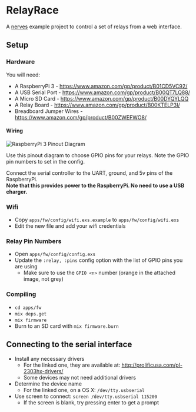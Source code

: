 # RelayRace

A [nerves](https://github.com/nerves-project/nerves) example project to control a set of relays from a web interface.

## Setup

### Hardware

You will need:

* A RaspberryPi 3 - https://www.amazon.com/gp/product/B01CD5VC92/
* A USB Serial Port - https://www.amazon.com/gp/product/B00QT7LQ88/
* A Micro SD Card - https://www.amazon.com/gp/product/B00DYQYLQQ
* A Relay Board - https://www.amazon.com/gp/product/B00KTELP3I/
* Breadboard Jumper Wires - https://www.amazon.com/gp/product/B00ZWEFWO8/

#### Wiring

![RaspberryPi 3 Pinout Diagram](https://az835927.vo.msecnd.net/sites/iot/Resources/images/PinMappings/RP2_Pinout.png)

Use this pinout diagram to choose GPIO pins for your relays. Note the GPIO pin
numbers to set in the config.

Connect the serial controller to the UART, ground, and 5v pins of the RaspberryPi.<br/>
**Note that this provides power to the RaspberryPi. No need to use a USB charger.**

### Wifi

* Copy `apps/fw/config/wifi.exs.example` to `apps/fw/config/wifi.exs`
* Edit the new file and add your wifi credentials

### Relay Pin Numbers

* Open `apps/fw/config/config.exs`
* Update the `:relay, :pins` config option with the list of GPIO pins you are using
  * Make sure to use the `GPIO <n>` number (orange in the attached image, not grey)

### Compiling

* `cd apps/fw`
* `mix deps.get`
* `mix firmware`
* Burn to an SD card with `mix firmware.burn`

## Connecting to the serial interface

* Install any necessary drivers
  * For the linked one, they are available at: http://prolificusa.com/pl-2303hx-drivers/
  * Some devices may not need additional drivers
* Determine the device name
  * For the linked one, on a OS X: `/dev/tty.usbserial`
* Use screen to connect: `screen /dev/tty.usbserial 115200`
  * If the screen is blank, try pressing enter to get a prompt
